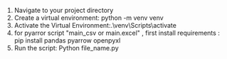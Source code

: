 1. Navigate to your project directory
2. Create a virtual environment: python -m venv venv
3. Activate the Virtual Environment:.\venv\Scripts\activate
4. for pyarror script "main_csv or main.excel" , first install requirements : pip install pandas pyarrow openpyxl
5. Run the script: Python file_name.py

